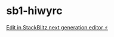 # sb1-hiwyrc

[Edit in StackBlitz next generation editor ⚡️](https://stackblitz.com/~/github.com/Marthianfred/sb1-hiwyrc)